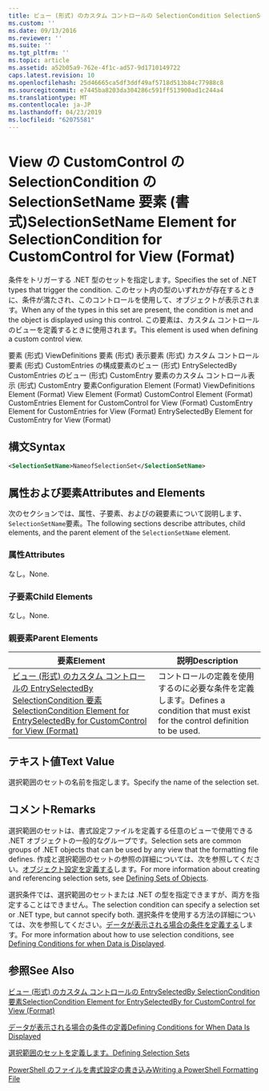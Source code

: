 ```yaml
---
title: ビュー (形式) のカスタム コントロールの SelectionCondition SelectionSetName 要素 |Microsoft Docs
ms.custom: ''
ms.date: 09/13/2016
ms.reviewer: ''
ms.suite: ''
ms.tgt_pltfrm: ''
ms.topic: article
ms.assetid: a52b05a9-762e-4f1c-ad57-9d1710149722
caps.latest.revision: 10
ms.openlocfilehash: 25d46665ca5df3ddf49af5718d513b84c77988c8
ms.sourcegitcommit: e7445ba8203da304286c591ff513900ad1c244a4
ms.translationtype: MT
ms.contentlocale: ja-JP
ms.lasthandoff: 04/23/2019
ms.locfileid: "62075581"
---
```

# <a name="selectionsetname-element-for-selectioncondition-for-customcontrol-for-view-format"></a><span data-ttu-id="84d3e-102">View の CustomControl の SelectionCondition の SelectionSetName 要素 (書式)</span><span class="sxs-lookup"><span data-stu-id="84d3e-102">SelectionSetName Element for SelectionCondition for CustomControl for View (Format)</span></span>

<span data-ttu-id="84d3e-103">条件をトリガーする .NET 型のセットを指定します。</span><span class="sxs-lookup"><span data-stu-id="84d3e-103">Specifies the set of .NET types that trigger the condition.</span></span> <span data-ttu-id="84d3e-104">このセット内の型のいずれかが存在するときに、条件が満たされ、このコントロールを使用して、オブジェクトが表示されます。</span><span class="sxs-lookup"><span data-stu-id="84d3e-104">When any of the types in this set are present, the condition is met and the object is displayed using this control.</span></span> <span data-ttu-id="84d3e-105">この要素は、カスタム コントロールのビューを定義するときに使用されます。</span><span class="sxs-lookup"><span data-stu-id="84d3e-105">This element is used when defining a custom control view.</span></span>

<span data-ttu-id="84d3e-106">要素 (形式) ViewDefinitions 要素 (形式) 表示要素 (形式) カスタム コントロール要素 (形式) CustomEntries の構成要素のビュー (形式) EntrySelectedBy CustomEntries のビュー (形式) CustomEntry 要素のカスタム コントロール表示 (形式) CustomEntry 要素</span><span class="sxs-lookup"><span data-stu-id="84d3e-106">Configuration Element (Format) ViewDefinitions Element (Format) View Element (Format) CustomControl Element (Format) CustomEntries Element for CustomControl for View (Format) CustomEntry Element for CustomEntries for View (Format) EntrySelectedBy Element for CustomEntry for View (Format)</span></span>

## <a name="syntax"></a><span data-ttu-id="84d3e-107">構文</span><span class="sxs-lookup"><span data-stu-id="84d3e-107">Syntax</span></span>

```xml
<SelectionSetName>NameofSelectionSet</SelectionSetName>
```

## <a name="attributes-and-elements"></a><span data-ttu-id="84d3e-108">属性および要素</span><span class="sxs-lookup"><span data-stu-id="84d3e-108">Attributes and Elements</span></span>

<span data-ttu-id="84d3e-109">次のセクションでは、属性、子要素、およびの親要素について説明します、`SelectionSetName`要素。</span><span class="sxs-lookup"><span data-stu-id="84d3e-109">The following sections describe attributes, child elements, and the parent element of the `SelectionSetName` element.</span></span>

### <a name="attributes"></a><span data-ttu-id="84d3e-110">属性</span><span class="sxs-lookup"><span data-stu-id="84d3e-110">Attributes</span></span>

<span data-ttu-id="84d3e-111">なし。</span><span class="sxs-lookup"><span data-stu-id="84d3e-111">None.</span></span>

### <a name="child-elements"></a><span data-ttu-id="84d3e-112">子要素</span><span class="sxs-lookup"><span data-stu-id="84d3e-112">Child Elements</span></span>

<span data-ttu-id="84d3e-113">なし。</span><span class="sxs-lookup"><span data-stu-id="84d3e-113">None.</span></span>

### <a name="parent-elements"></a><span data-ttu-id="84d3e-114">親要素</span><span class="sxs-lookup"><span data-stu-id="84d3e-114">Parent Elements</span></span>

|<span data-ttu-id="84d3e-115">要素</span><span class="sxs-lookup"><span data-stu-id="84d3e-115">Element</span></span>|<span data-ttu-id="84d3e-116">説明</span><span class="sxs-lookup"><span data-stu-id="84d3e-116">Description</span></span>|
|-------------|-----------------|
|[<span data-ttu-id="84d3e-117">ビュー (形式) のカスタム コントロールの EntrySelectedBy SelectionCondition 要素</span><span class="sxs-lookup"><span data-stu-id="84d3e-117">SelectionCondition Element for EntrySelectedBy for CustomControl for View (Format)</span></span>](./selectioncondition-element-for-entryselectedby-for-customcontrol-format.md)|<span data-ttu-id="84d3e-118">コントロールの定義を使用するのに必要な条件を定義します。</span><span class="sxs-lookup"><span data-stu-id="84d3e-118">Defines a condition that must exist for the control definition to be used.</span></span>|

## <a name="text-value"></a><span data-ttu-id="84d3e-119">テキスト値</span><span class="sxs-lookup"><span data-stu-id="84d3e-119">Text Value</span></span>

<span data-ttu-id="84d3e-120">選択範囲のセットの名前を指定します。</span><span class="sxs-lookup"><span data-stu-id="84d3e-120">Specify the name of the selection set.</span></span>

## <a name="remarks"></a><span data-ttu-id="84d3e-121">コメント</span><span class="sxs-lookup"><span data-stu-id="84d3e-121">Remarks</span></span>

<span data-ttu-id="84d3e-122">選択範囲のセットは、書式設定ファイルを定義する任意のビューで使用できる .NET オブジェクトの一般的なグループです。</span><span class="sxs-lookup"><span data-stu-id="84d3e-122">Selection sets are common groups of .NET objects that can be used by any view that the formatting file defines.</span></span> <span data-ttu-id="84d3e-123">作成と選択範囲のセットの参照の詳細については、次を参照してください。[オブジェクト設定を定義する](./defining-selection-sets.md)します。</span><span class="sxs-lookup"><span data-stu-id="84d3e-123">For more information about creating and referencing selection sets, see [Defining Sets of Objects](./defining-selection-sets.md).</span></span>

<span data-ttu-id="84d3e-124">選択条件では、選択範囲のセットまたは .NET の型を指定できますが、両方を指定することはできません。</span><span class="sxs-lookup"><span data-stu-id="84d3e-124">The selection condition can specify a selection set or .NET type, but cannot specify both.</span></span> <span data-ttu-id="84d3e-125">選択条件を使用する方法の詳細については、次を参照してください。[データが表示される場合の条件を定義する](./defining-conditions-for-displaying-data.md)します。</span><span class="sxs-lookup"><span data-stu-id="84d3e-125">For more information about how to use selection conditions, see [Defining Conditions for when Data is Displayed](./defining-conditions-for-displaying-data.md).</span></span>

## <a name="see-also"></a><span data-ttu-id="84d3e-126">参照</span><span class="sxs-lookup"><span data-stu-id="84d3e-126">See Also</span></span>

[<span data-ttu-id="84d3e-127">ビュー (形式) のカスタム コントロールの EntrySelectedBy SelectionCondition 要素</span><span class="sxs-lookup"><span data-stu-id="84d3e-127">SelectionCondition Element for EntrySelectedBy for CustomControl for View (Format)</span></span>](./selectioncondition-element-for-entryselectedby-for-customcontrol-format.md)

[<span data-ttu-id="84d3e-128">データが表示される場合の条件の定義</span><span class="sxs-lookup"><span data-stu-id="84d3e-128">Defining Conditions for When Data Is Displayed</span></span>](./defining-conditions-for-displaying-data.md)

[<span data-ttu-id="84d3e-129">選択範囲のセットを定義します。</span><span class="sxs-lookup"><span data-stu-id="84d3e-129">Defining Selection Sets</span></span>](./defining-selection-sets.md)

[<span data-ttu-id="84d3e-130">PowerShell のファイルを書式設定の書き込み</span><span class="sxs-lookup"><span data-stu-id="84d3e-130">Writing a PowerShell Formatting File</span></span>](./writing-a-powershell-formatting-file.md)
